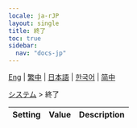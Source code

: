 ```yaml
---
locale: ja-rJP
layout: single
title: 終了
toc: true
sidebar:
  nav: "docs-jp"
---
```

[Eng](/dancexr/menu/2025.4/system/exit) | [繁中](/tw/dancexr/menu/2025.4/system/exit) | [日本語](/jp/dancexr/menu/2025.4/system/exit) | [한국어](/kr/dancexr/menu/2025.4/system/exit) | [简中](/zh/dancexr/menu/2025.4/system/exit)

[システム](../menu#システム) > 終了



| Setting | Value | Description |
| :--- | --- | :--- |
